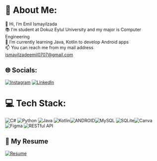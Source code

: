 # 🚀 About Me:
👋 Hi, I’m Emil Ismayilzada<br>📚 I'm student at Dokuz Eylul University and my major is Computer Engineering<br> 👾 I’m currently learning Java, Kotlin to develop Android apps <br>📫  You can reach me from my mail address ismayilzadeemil0707@gmail.com


## 🌐 Socials:
[![Instagram](https://img.shields.io/badge/Instagram-%23E4405F.svg?logo=Instagram&logoColor=white)](https://www.instagram.com/emilsmylzade/)
[![LinkedIn](https://img.shields.io/badge/LinkedIn-%230077B5.svg?logo=linkedin&logoColor=white)](https://www.linkedin.com/in/emil-ismayilzada-76338925a/)


# 💻 Tech Stack:
![C#](https://img.shields.io/badge/c%23-%23239120.svg?style=for-the-badge&logo=c-sharp&logoColor=white) ![Python](https://img.shields.io/badge/python-3670A0?style=for-the-badge&logo=python&logoColor=ffdd54) ![Java](https://img.shields.io/badge/java-%23ED8B00.svg?style=for-the-badge&logo=java&logoColor=white) ![Kotlin](https://img.shields.io/badge/kotlin-%230095D5.svg?style=for-the-badge&logo=kotlin&logoColor=white)![ANDROID](https://img.shields.io/badge/android-%2320232a.svg?style=for-the-badge&logo=android&logoColor=%a4c639)![MySQL](https://img.shields.io/badge/mysql-%2300f.svg?style=for-the-badge&logo=mysql&logoColor=white) ![SQLite](https://img.shields.io/badge/sqlite-%2307405e.svg?style=for-the-badge&logo=sqlite&logoColor=white)![Canva](https://img.shields.io/badge/Canva-%2300C4CC.svg?style=for-the-badge&logo=Canva&logoColor=white)![Figma](https://img.shields.io/badge/figma-%23F24E1E.svg?style=for-the-badge&logo=figma&logoColor=white) ![RESTful API](https://img.shields.io/badge/restful%20api-%23007bff?style=for-the-badge&logo=restful)
## 📄 My Resume
[![Resume](https://img.shields.io/badge/View%20Resume-PDF-blue?style=for-the-badge&logo=adobe-acrobat-reader&logoColor=white)](Emil_Ismayilzada_CV.pdf)
